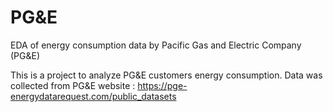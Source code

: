 # PG&E
EDA of energy consumption data by Pacific Gas and Electric Company (PG&amp;E)

This is a project to analyze PG&E customers energy consumption. Data was collected from PG&E website : https://pge-energydatarequest.com/public_datasets
